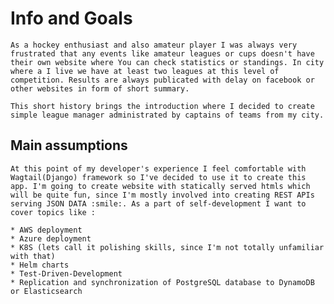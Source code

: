 # Info and Goals

    As a hockey enthusiast and also amateur player I was always very frustrated that any events like amateur leagues or cups doesn't have their own website where You can check statistics or standings. In city where a I live we have at least two leagues at this level of competition. Results are always publicated with delay on facebook or other websites in form of short summary. 

    This short history brings the introduction where I decided to create simple league manager administrated by captains of teams from my city.

## Main assumptions
    At this point of my developer's experience I feel comfortable with Wagtail(Django) framework so I've decided to use it to create this app. I'm going to create website with statically served htmls which will be quite fun, since I'm mostly involved into creating REST APIs serving JSON DATA :smile:. As a part of self-development I want to cover topics like :

    * AWS deployment
    * Azure deployment
    * K8S (lets call it polishing skills, since I'm not totally unfamiliar with that)
    * Helm charts
    * Test-Driven-Development
    * Replication and synchronization of PostgreSQL database to DynamoDB or Elasticsearch
